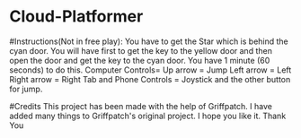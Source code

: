 # Cloud-Platformer
#Instructions(Not in free play):
You have to get the Star which is behind the cyan door.
You will have first to get the key to the yellow door and then open the door and get the key to the cyan door. You have 1 minute (60 seconds) to do this.
Computer Controls=
Up arrow = Jump
Left arrow = Left
Right arrow = Right
Tab and Phone Controls = Joystick and the other button for jump.

#Credits
This project has been made with the help of Griffpatch.
I have added many things to Griffpatch's original project.
I hope you like it. Thank You
